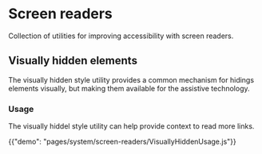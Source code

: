 # Screen readers

<p class="description">Collection of utilities for improving accessibility with screen readers.</p>

## Visually hidden elements

The visually hidden style utility provides a common mechanism for hidings elements visually, but making them available for the assistive technology.

### Usage

The visually hiddel style utility can help provide context to read more links.

{{"demo": "pages/system/screen-readers/VisuallyHiddenUsage.js"}}
